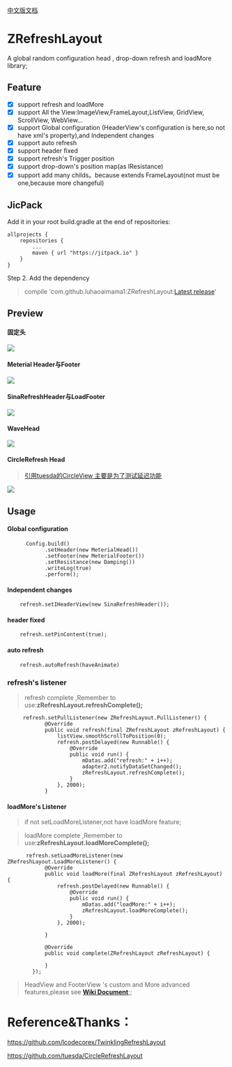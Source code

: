 
[中文版文档](README-cn.md)

# ZRefreshLayout

A global random configuration head , drop-down refresh and  loadMore library;

## Feature
- [x] support refresh and  loadMore
- [x] support All the View:ImageView,FrameLayout,ListView, GridView, ScrollView, WebView...
- [x] support Global configuration (HeaderView's configuration is here,so not have xml's property),and Independent changes
- [x] support auto refresh
- [x] support header fixed
- [x] support refresh's Trigger position
- [x] support drop-down's position map(as IResistance)
- [x] support add many childs。because extends FrameLayout(not must be one,because more changeful)

## JicPack
Add it in your root build.gradle at the end of repositories:
```
allprojects {
    repositories {
        ...
        maven { url "https://jitpack.io" }
    }
}
```
Step 2. Add the dependency

> compile 'com.github.luhaoaimama1:ZRefreshLayout:[Latest release](https://github.com/luhaoaimama1/ZRefreshLayout/releases)'
    

## Preview

#### 固定头
![](https://ww4.sinaimg.cn/large/006tKfTcly1fbtqosupizg307i0dcb29.gif)

#### Meterial Header与Footer
![](https://ww4.sinaimg.cn/large/006tKfTcly1fbtqsrspgjg307i0dc4bx.gif)

#### SinaRefreshHeader与LoadFooter
![](https://ww3.sinaimg.cn/large/006tKfTcly1fbtqt3ghb1g307i0dch1l.gif)

#### WaveHead
![](https://ww3.sinaimg.cn/large/006tKfTcly1fbtqtb17leg307i0dcn8w.gif)

#### CircleRefresh Head
>[引用tuesda的CircleView 主要是为了测试延迟功能](https://github.com/tuesda/CircleRefreshLayout)

![](https://ww3.sinaimg.cn/large/006tKfTcly1fbtqq5dl7vg307i0dc48d.gif)

## Usage

#### Global configuration

```
      Config.build()
            .setHeader(new MeterialHead())
            .setFooter(new MeterialFooter())
            .setResistance(new Damping())
            .writeLog(true)
            .perform();
```
#### Independent changes

```
    refresh.setIHeaderView(new SinaRefreshHeader());
```

#### header fixed

```
    refresh.setPinContent(true);
```

#### auto refresh

```
    refresh.autoRefresh(haveAnimate)
```

### refresh's listener
> refresh complete ,Remember to use:**zRefreshLayout.refreshComplete();**

```
     refresh.setPullListener(new ZRefreshLayout.PullListener() {
            @Override
            public void refresh(final ZRefreshLayout zRefreshLayout) {
                listView.smoothScrollToPosition(0);
                refresh.postDelayed(new Runnable() {
                    @Override
                    public void run() {
                        mDatas.add("refresh:" + i++);
                        adapter2.notifyDataSetChanged();
                        zRefreshLayout.refreshComplete();
                    }
                }, 2000);
            }

```

#### loadMore's Listener
> if not setLoadMoreListener,not have loadMore feature;

> loadMore complete ,Remember to use:**zRefreshLayout.loadMoreComplete();**

```
      refresh.setLoadMoreListener(new ZRefreshLayout.LoadMoreListener() {
            @Override
            public void loadMore(final ZRefreshLayout zRefreshLayout) {
                refresh.postDelayed(new Runnable() {
                    @Override
                    public void run() {
                        mDatas.add("loadMore:" + i++);
                        zRefreshLayout.loadMoreComplete();
                    }
                }, 2000);

            }

            @Override
            public void complete(ZRefreshLayout zRefreshLayout) {

            }
        });
```

> HeadView and FooterView 's custom and More advanced features,please see [**Wiki Document**](https://github.com/luhaoaimama1/ZRefreshLayout/wiki);;

# Reference&Thanks：

https://github.com/lcodecorex/TwinklingRefreshLayout

https://github.com/tuesda/CircleRefreshLayout

